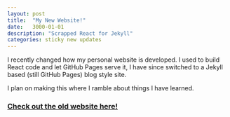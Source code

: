```yaml
---
layout: post
title:  "My New Website!"
date:   3000-01-01
description: "Scrapped React for Jekyll"
categories: sticky new updates
---
```


I recently changed how my personal website is developed. I used to build React code and let GitHub Pages serve it, I have since switched to a Jekyll based (still GitHub Pages) blog style site.

I plan on making this where I ramble about things I have learned.

### [Check out the old website here!](https://old.mattoestreich.com)
